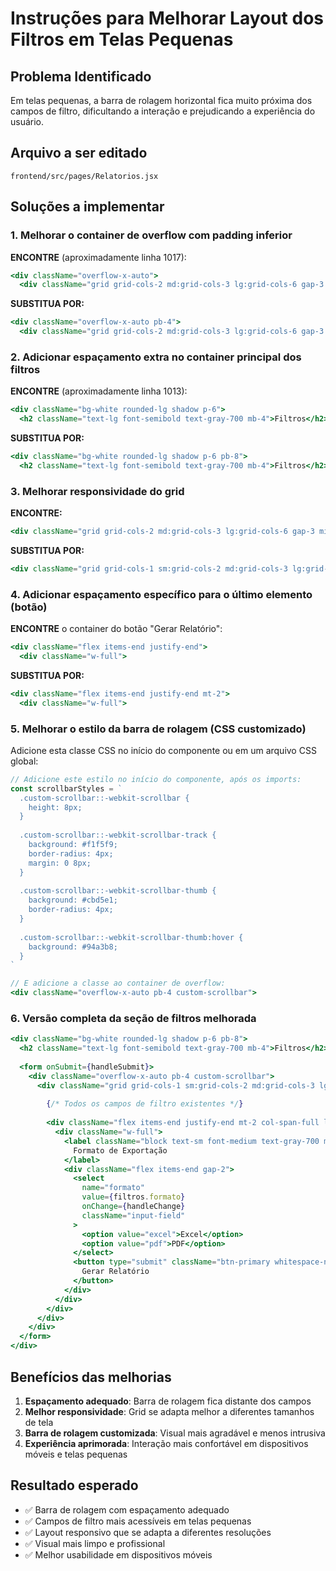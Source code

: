 # Instruções para Melhorar Layout dos Filtros em Telas Pequenas

## Problema Identificado
Em telas pequenas, a barra de rolagem horizontal fica muito próxima dos campos de filtro, dificultando a interação e prejudicando a experiência do usuário.

## Arquivo a ser editado
`frontend/src/pages/Relatorios.jsx`

## Soluções a implementar

### 1. Melhorar o container de overflow com padding inferior

**ENCONTRE** (aproximadamente linha 1017):
```jsx
<div className="overflow-x-auto">
  <div className="grid grid-cols-2 md:grid-cols-3 lg:grid-cols-6 gap-3 min-w-[1200px] items-end">
```

**SUBSTITUA POR:**
```jsx
<div className="overflow-x-auto pb-4">
  <div className="grid grid-cols-2 md:grid-cols-3 lg:grid-cols-6 gap-3 min-w-[1200px] items-end mb-4">
```

### 2. Adicionar espaçamento extra no container principal dos filtros

**ENCONTRE** (aproximadamente linha 1013):
```jsx
<div className="bg-white rounded-lg shadow p-6">
  <h2 className="text-lg font-semibold text-gray-700 mb-4">Filtros</h2>
```

**SUBSTITUA POR:**
```jsx
<div className="bg-white rounded-lg shadow p-6 pb-8">
  <h2 className="text-lg font-semibold text-gray-700 mb-4">Filtros</h2>
```

### 3. Melhorar responsividade do grid

**ENCONTRE:**
```jsx
<div className="grid grid-cols-2 md:grid-cols-3 lg:grid-cols-6 gap-3 min-w-[1200px] items-end mb-4">
```

**SUBSTITUA POR:**
```jsx
<div className="grid grid-cols-1 sm:grid-cols-2 md:grid-cols-3 lg:grid-cols-4 xl:grid-cols-6 gap-3 min-w-[800px] lg:min-w-[1200px] items-end mb-4">
```

### 4. Adicionar espaçamento específico para o último elemento (botão)

**ENCONTRE** o container do botão "Gerar Relatório":
```jsx
<div className="flex items-end justify-end">
  <div className="w-full">
```

**SUBSTITUA POR:**
```jsx
<div className="flex items-end justify-end mt-2">
  <div className="w-full">
```

### 5. Melhorar o estilo da barra de rolagem (CSS customizado)

Adicione esta classe CSS no início do componente ou em um arquivo CSS global:

```jsx
// Adicione este estilo no início do componente, após os imports:
const scrollbarStyles = `
  .custom-scrollbar::-webkit-scrollbar {
    height: 8px;
  }
  
  .custom-scrollbar::-webkit-scrollbar-track {
    background: #f1f5f9;
    border-radius: 4px;
    margin: 0 8px;
  }
  
  .custom-scrollbar::-webkit-scrollbar-thumb {
    background: #cbd5e1;
    border-radius: 4px;
  }
  
  .custom-scrollbar::-webkit-scrollbar-thumb:hover {
    background: #94a3b8;
  }
`

// E adicione a classe ao container de overflow:
<div className="overflow-x-auto pb-4 custom-scrollbar">
```

### 6. Versão completa da seção de filtros melhorada

```jsx
<div className="bg-white rounded-lg shadow p-6 pb-8">
  <h2 className="text-lg font-semibold text-gray-700 mb-4">Filtros</h2>
  
  <form onSubmit={handleSubmit}>
    <div className="overflow-x-auto pb-4 custom-scrollbar">
      <div className="grid grid-cols-1 sm:grid-cols-2 md:grid-cols-3 lg:grid-cols-4 xl:grid-cols-6 gap-3 min-w-[800px] lg:min-w-[1200px] items-end mb-4">
        
        {/* Todos os campos de filtro existentes */}
        
        <div className="flex items-end justify-end mt-2 col-span-full lg:col-span-1">
          <div className="w-full">
            <label className="block text-sm font-medium text-gray-700 mb-1">
              Formato de Exportação
            </label>
            <div className="flex items-end gap-2">
              <select
                name="formato"
                value={filtros.formato}
                onChange={handleChange}
                className="input-field"
              >
                <option value="excel">Excel</option>
                <option value="pdf">PDF</option>
              </select>
              <button type="submit" className="btn-primary whitespace-nowrap">
                Gerar Relatório
              </button>
            </div>
          </div>
        </div>
      </div>
    </div>
  </form>
</div>
```

## Benefícios das melhorias

1. **Espaçamento adequado**: Barra de rolagem fica distante dos campos
2. **Melhor responsividade**: Grid se adapta melhor a diferentes tamanhos de tela
3. **Barra de rolagem customizada**: Visual mais agradável e menos intrusiva
4. **Experiência aprimorada**: Interação mais confortável em dispositivos móveis e telas pequenas

## Resultado esperado

- ✅ Barra de rolagem com espaçamento adequado
- ✅ Campos de filtro mais acessíveis em telas pequenas
- ✅ Layout responsivo que se adapta a diferentes resoluções
- ✅ Visual mais limpo e profissional
- ✅ Melhor usabilidade em dispositivos móveis

